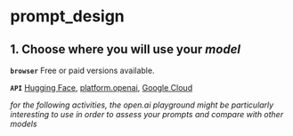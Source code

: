 # prompt_design

##  1. Choose where you will use your *model* ##

**`browser`**
	Free or paid versions available.

 **`API`** [Hugging Face](https://huggingface.co/), [platform.openai](https://platform.openai.com/playground/chat?models=gpt-4o), [Google Cloud](https://cloud.google.com/?_gl=1*6vx8np*_up*MQ..&gclid=CjwKCAiA2JG9BhAuEiwAH_zf3k7MgnQcFJeK2PwmeVQ1Uwb_SoKmVUzhpLWwpeRxfsw6pnUurN9X7BoCJLwQAvD_BwE&gclsrc=aw.ds&hl=en)

*for the following  activities, the open.ai playground might be particularly interesting to use in order to assess your prompts and compare with other models*
